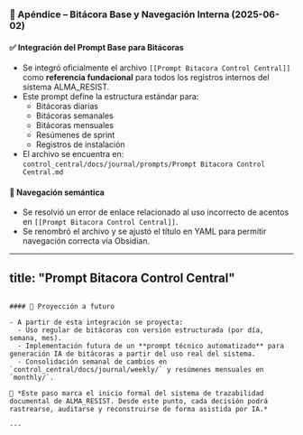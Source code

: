 
### 📎 Apéndice – Bitácora Base y Navegación Interna (2025-06-02)

#### ✅ Integración del Prompt Base para Bitácoras

- Se integró oficialmente el archivo `[[Prompt Bitacora Control Central]]` como **referencia fundacional** para todos los registros internos del sistema ALMA_RESIST.
- Este prompt define la estructura estándar para:
  - Bitácoras diarias
  - Bitácoras semanales
  - Bitácoras mensuales
  - Resúmenes de sprint
  - Registros de instalación
- El archivo se encuentra en:  
  `control_central/docs/journal/prompts/Prompt Bitacora Control Central.md`

#### 🔗 Navegación semántica

- Se resolvió un error de enlace relacionado al uso incorrecto de acentos en `[[Prompt Bitacora Control Central]]`.
- Se renombró el archivo y se ajustó el título en YAML para permitir navegación correcta vía Obsidian.
---
title: "Prompt Bitacora Control Central"
---
```

#### 🔄 Proyección a futuro

- A partir de esta integración se proyecta:
  - Uso regular de bitácoras con versión estructurada (por día, semana, mes).
  - Implementación futura de un **prompt técnico automatizado** para generación IA de bitácoras a partir del uso real del sistema.
  - Consolidación semanal de cambios en `control_central/docs/journal/weekly/` y resúmenes mensuales en `monthly/`.

🧠 *Este paso marca el inicio formal del sistema de trazabilidad documental de ALMA_RESIST. Desde este punto, cada decisión podrá rastrearse, auditarse y reconstruirse de forma asistida por IA.*

---
